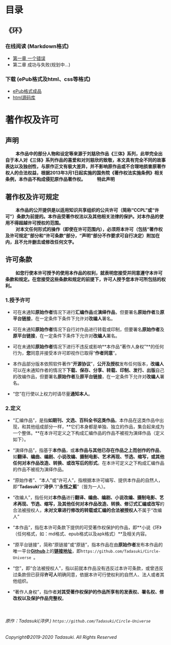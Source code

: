 # 目录
## 《环》

### 在线阅读 (Markdown格式)
* [第一章 一个错误](https://github.com/Tadasuki/Circle-Universe/blob/圆圈宇宙-正文/第一章%20一个错误.md)
* 第二章 成功与失败(规划中...)

### 下载 (ePub格式及html、css等格式)
* [ePub格式成品](https://raw.githubusercontent.com/Tadasuki/Circle-Universe/%E5%9C%86%E5%9C%88%E5%AE%87%E5%AE%99-%E6%AD%A3%E6%96%87/Huan%20-%20Tadasuki.epub)
* [html源码库](https://github.com/Tadasuki/Circle-Universe/tree/code)


# 著作权及许可

## 声明
&nbsp;&emsp;&emsp;**本作品中的部分人物和设定等来源于刘慈欣作品《三体》系列，此举完全出自于本人对《三体》系列作品的喜爱和对刘慈欣的致敬，本文具有完全不同的故事表达以及独创性，与原作正文有极大差异，并不影响原作品或不合理地损害原著作权人的合法权益，根据2013年3月1日起实施的国务院《著作权法实施条例》相关条例，本作品不构成侵犯原作品著作权。**
&nbsp;&emsp;&emsp;**特此声明**


## 著作权及许可规定
&nbsp;&emsp;&emsp;**本作品的公开提供是以适用知识共享组织的公共许可（简称“CCPL”或“许可”）条款为前提的。本作品受著作权法以及其他相关法律的保护。对本作品的使用不得超越许可授权的范围。**    
&nbsp;&emsp;&emsp;**对本文任何形式的操作（即使在许可范围内），必须将本许可（包括“著作权及许可规定”部分和“许可条款”部分，“声明”部分不作要求可自行决定）附加在内，且不允许删去或修改任何文字。**



## 许可条款
&nbsp;&emsp;&emsp;**如您行使本许可授予的使用本作品的权利，就表明您接受并同意遵守本许可条款和规定。在您接受这些条款和规定的前提下，许可人授予您本许可所包括的权利。**

### **1.授予许可**

* 可在未通知**原始作者**情况下进行**汇编作品**或**演绎作品**，但要署名**原始作者**及**原平台链接**，在一定条件下条件下允许对**改编人**署名。

* 可在未通知**原始作者**情况下自行对作品进行转载或印制，但要署名**原始作者**及**原平台链接**，在一定条件下条件下允许对**改编人**署名。

* 可在未通知**原始作者**情况下进行不违反或影响**本作品“著作人身权”**的任何行为，**您**同意并接受本许可即视作已取得“**作者同意**”。

* 本作品部分版本依照软件著作“**开源协议**”，**公开及授权**发布任何版本，**改编人**可以在未通知作者的情况下**下载、保存、分享、转载、印制、发行、出版**自己的改编作品，但要署名**原始作者**及**原平台链接**，在一定条件下允许对**改编人**署名。

* “您”在行使以上权力时请尽量**通知本人**。    

### **2.定义**

* “汇编作品”，是指**如期刊、文选、百科全书这类作品**。本作品在这类作品中出现，和其他组成部分一样，**它们本身都是单独、独立的作品，集合起来成为一个整体。**在本许可定义之下构成汇编作品的作品不被视为演绎作品（定义如下）。

* “演绎作品”，指基于**本作品**，或**本作品与其他已存在作品之上而创作的作品**，如**翻译、编曲、编剧、小说改编、摄制电影、艺术再现、节选、缩写，或其他任何对本作品改造、转换、或改写后的形式**。在本许可定义之下构成汇编作品的作品不被视为演绎作品。

* “原始作者”、“本人”或“许可人”，指根据本许可编写、提供本作品的自然人，即“**Tadasuki**”/“**浔伊.**”/“**永恆之藍**”（皆为一人）。

* “改编人”，指任何对**本作品**进行**翻译、编曲、编剧、小说改编、摄制电影、艺术再现、节选、缩写，及其他任何对本作品改造、转换、修订式汇编或改写**的合法被授权人，**未对文章进行修改的转载或汇编的合法被授权人**不属于“改编人”

* “本作品”，指在本许可条款下提供的可受著作权保护的作品，即**小说《环》（任何格式，如：md格式、epub格式以及apk格式）**及相关内容。

* “原平台链接”，简称“原链接”或“原链”，指本作品在由**原始作者**发布本作品的唯一平台[**Github**](https://github.com)上的[**链接地址**](https://github.com/Tadasuki/Circle-Universe)，即`https://github.com/Tadasuki/Circle-Universe `。

* “您”，即“合法被授权人”，指以前就本作品没有违反过本许可条款，或曾违反过条款但已获得**许可人**明确同意，依据本许可行使权利的自然人、法人或者其他组织。

* “著作人身权”，指作者**对其受著作权保护的作品所享有的发表权、署名权、修改权以及保护作品完整权**。



&nbsp;
&nbsp;
###### 原作：Tadasuki(浔伊.)	`https://github.com/Tadasuki/Circle-Universe`
###### Copyright©️2019-2020 Tadasuki. All Rights Reserved
